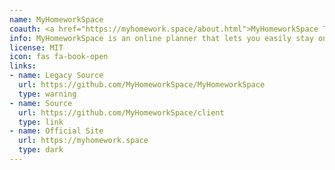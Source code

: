```yaml
---
name: MyHomeworkSpace
coauth: <a href="https://myhomework.space/about.html">MyHomeworkSpace Team</a>
info: MyHomeworkSpace is an online planner that lets you easily stay on top of your homework and tests. It synchronizes with the cloud, so you can access it anywhere you have an Internet connection.
license: MIT
icon: fas fa-book-open
links:
- name: Legacy Source
  url: https://github.com/MyHomeworkSpace/MyHomeworkSpace
  type: warning
- name: Source
  url: https://github.com/MyHomeworkSpace/client
  type: link
- name: Official Site
  url: https://myhomework.space
  type: dark
---
```


